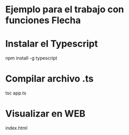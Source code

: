 # Ejemplo para el trabajo con funciones Flecha
# Instalar el Typescript
npm install -g typescript
# Compilar archivo .ts
tsc app.ts
# Visualizar en WEB
index.html